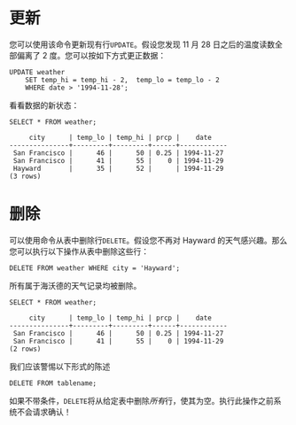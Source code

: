 # 更新

您可以使用该命令更新现有行`UPDATE`。假设您发现 11 月 28 日之后的温度读数全部偏离了 2 度。您可以按如下方式更正数据：

```postgresql
UPDATE weather
    SET temp_hi = temp_hi - 2,  temp_lo = temp_lo - 2
    WHERE date > '1994-11-28';
```

看看数据的新状态：

```postgresql
SELECT * FROM weather;

     city      | temp_lo | temp_hi | prcp |    date
---------------+---------+---------+------+------------
 San Francisco |      46 |      50 | 0.25 | 1994-11-27
 San Francisco |      41 |      55 |    0 | 1994-11-29
 Hayward       |      35 |      52 |      | 1994-11-29
(3 rows)
```

# 删除

可以使用命令从表中删除行`DELETE`。假设您不再对 Hayward 的天气感兴趣。那么您可以执行以下操作从表中删除这些行：

```postgresql
DELETE FROM weather WHERE city = 'Hayward';
```

所有属于海沃德的天气记录均被删除。

```postgresql
SELECT * FROM weather;
```

```postgresql
     city      | temp_lo | temp_hi | prcp |    date
---------------+---------+---------+------+------------
 San Francisco |      46 |      50 | 0.25 | 1994-11-27
 San Francisco |      41 |      55 |    0 | 1994-11-29
(2 rows)
```

我们应该警惕以下形式的陈述

```postgresql
DELETE FROM tablename;
```

如果不带条件，`DELETE`将从给定表中删除*所有*行，使其为空。执行此操作之前系统不会请求确认！